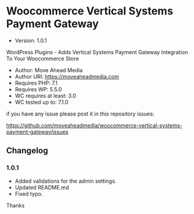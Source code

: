 # Woocommerce Vertical Systems Payment Gateway
* Version:         1.0.1

WordPress Plugins - Adds Vertical Systems Payment Gateway Integration To Your Woocommerce Store


* Author:          Move Ahead Media
* Author URI:      https://moveaheadmedia.com
* Requires PHP:    7.1
* Requires WP:     5.5.0
* WC requires at least: 3.0
* WC tested up to: 7.1.0

if you have any issue please post it in this repository issues: 

https://github.com/moveaheadmedia/woocommerce-vertical-systems-payment-gateway/issues

## Changelog
### 1.0.1
* Added validations for the admin settings.
* Updated README.md
* Fixed typo.

Thanks